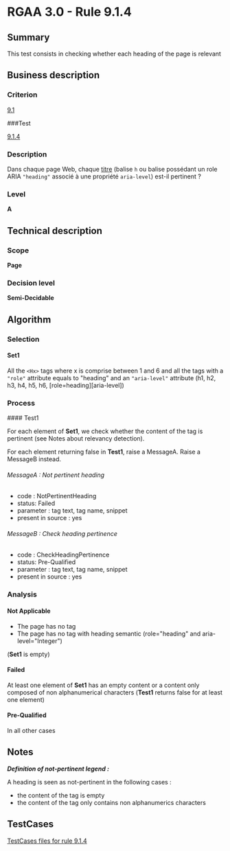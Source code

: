 # RGAA 3.0 -  Rule 9.1.4

## Summary

This test consists in checking whether each heading of the page is relevant

## Business description

### Criterion

[9.1](http://disic.github.io/rgaa_referentiel_en/RGAA3.0_Criteria_English_version_v1.html#crit-9-1)

###Test

[9.1.4](http://disic.github.io/rgaa_referentiel_en/RGAA3.0_Criteria_English_version_v1.html#test-9-1-4)

### Description

Dans chaque page Web, chaque <a href="http://references.modernisation.gouv.fr/referentiel-technique-0#mTitre">titre</a> (balise `h` ou balise poss&eacute;dant un role ARIA `"heading"` associ&eacute; &agrave; une propri&eacute;t&eacute; `aria-level`) est-il pertinent ?

### Level

**A**

## Technical description

### Scope

**Page**

### Decision level

**Semi-Decidable**

## Algorithm

### Selection

#### Set1

All the `<Hx>` tags where x is comprise between 1 and 6 and all the tags with a `"role"` attribute equals to "heading" and an `"aria-level"` attribute (h1, h2, h3, h4, h5, h6, [role=heading][aria-level])

### Process

#### Test1

For each element of **Set1**, we check whether the content of the tag is pertinent (see Notes about relevancy detection).

For each element returning false in **Test1**, raise a MessageA. Raise a MessageB instead.

###### MessageA : Not pertinent heading

-    code : NotPertinentHeading
-    status: Failed
-    parameter : tag text, tag name, snippet
-    present in source : yes

###### MessageB : Check heading pertinence

-    code : CheckHeadingPertinence
-    status: Pre-Qualified
-    parameter : tag text, tag name, snippet
-    present in source : yes

### Analysis

#### Not Applicable

- The page has no <H> tag
- The page has no tag with heading semantic (role="heading" and aria-level="Integer") 

(**Set1** is empty)

#### Failed

At least one element of **Set1** has an empty content or a content only composed of non alphanumerical characters (**Test1** returns false for at least one element)

#### Pre-Qualified

In all other cases

## Notes

***Definition of not-pertinent legend :***

A heading is seen as not-pertinent in the following cases :

-   the content of the tag is empty
-   the content of the tag only contains non alphanumerics characters



##  TestCases 

[TestCases files for rule 9.1.4](https://github.com/Asqatasun/Asqatasun/tree/master/rules/rules-rgaa3.0/src/test/resources/testcases/rgaa30/Rgaa30Rule090104/) 


